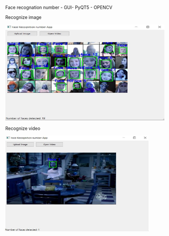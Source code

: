 Face recognation number  - GUI- PyQT5 - OPENCV

Recognize image

<img src="https://github.com/proteus21/COMPUTER-VISION/blob/main/7_Face_recognation_number/Source/Face_image.JPG?raw=true" width="500" height ="300">

Recognize video

<img src="https://github.com/proteus21/COMPUTER-VISION/blob/main/7_Face_recognation_number/Source/Face%20_video.JPG?raw=true" width="450" height ="300">
